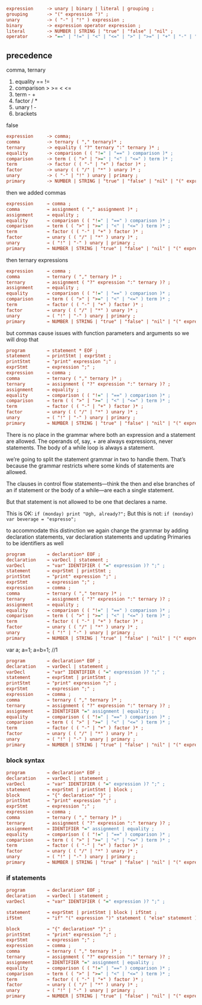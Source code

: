 ```cfg
expression     -> unary | binary | literal | grouping ;
grouping       -> "(" expression ")" ;
unary          -> ( "-" | "!" ) expression ;
binary         -> expression operator expression ;
literal        -> NUMBER | STRING | "true" | "false" | "nil" ;
operator       -> "==" | "!=" | "<" | "<=" | ">" | ">=" | "+" | "-" | "*" | "/" ;
```

## precedence
comma, ternary
1. equality == != 
2. comparison > >= < <=
3. term - +
4. factor / *
5. unary ! -
6. brackets

false

```cfg
expression     -> comma;
comma          -> ternary ( "," ternary)* ;
ternary        -> equality ( "?" ternary ":" ternary )* ;
equality       -> comparison ( ( "!=" | "==" ) comparison )* ;
comparison     -> term ( ( ">" | ">=" | "<" | "<=" ) term )* ;
term           -> factor ( ( "-" | "+" ) factor )* ;
factor         -> unary ( ( "/" | "*" ) unary )* ;
unary          -> ( "-" | "!" ) unary | primary ;
primary        -> NUMBER | STRING | "true" | "false" | "nil" | "(" expression ")";
```
then we added commas
```cfg  
expression     → comma ;  
comma          → assignment ( "," assignment )* ;  
assignment     → equality ;  
equality       → comparison ( ( "!=" | "==" ) comparison )* ;  
comparison     → term ( ( ">" | ">=" | "<" | "<=" ) term )* ;  
term           → factor ( ( "-" | "+" ) factor )* ;  
factor         → unary ( ( "/" | "*" ) unary )* ;  
unary          → ( "!" | "-" ) unary | primary ;  
primary        → NUMBER | STRING | "true" | "false" | "nil" | "(" expression ")" ;  
```  
then ternary expressions
```cfg  
expression     → comma ;  
comma          → ternary ( "," ternary )* ;  
ternary        → assignment ( "?" expression ":" ternary )? ;  
assignment     → equality ;  
equality       → comparison ( ( "!=" | "==" ) comparison )* ;  
comparison     → term ( ( ">" | ">=" | "<" | "<=" ) term )* ;  
term           → factor ( ( "-" | "+" ) factor )* ;  
factor         → unary ( ( "/" | "*" ) unary )* ;  
unary          → ( "!" | "-" ) unary | primary ;  
primary        → NUMBER | STRING | "true" | "false" | "nil" | "(" expression ")" ;  
```

but commas cause issues with function parameters and arguments so we will drop that

```cfg 
program        → statement * EOF ;
statement      → printStmt | exprStmt ;
printStmt      → "print" expression ";" ;
exprStmt       → expression ";" ;
expression     → comma ;  
comma          → ternary ( "," ternary )* ;  
ternary        → assignment ( "?" expression ":" ternary )? ;  
assignment     → equality ;  
equality       → comparison ( ( "!=" | "==" ) comparison )* ;  
comparison     → term ( ( ">" | ">=" | "<" | "<=" ) term )* ;  
term           → factor ( ( "-" | "+" ) factor )* ;  
factor         → unary ( ( "/" | "*" ) unary )* ;  
unary          → ( "!" | "-" ) unary | primary ;  
primary        → NUMBER | STRING | "true" | "false" | "nil" | "(" expression ")" ;  
```

There is no place in the grammar where both an expression and a statement are allowed.
The operands of, say, + are always expressions, never statements. The body of a while loop is always a statement.

we’re going to split the statement grammar in two to handle them.
That’s because the grammar restricts where some kinds of statements are allowed.

The clauses in control flow statements—think the then and else branches of an if statement or the body of a while—are each a single statement.

But that statement is not allowed to be one that declares a name.

This is OK:
`if (monday) print "Ugh, already?";`
But this is not:
`if (monday) var beverage = "espresso";`

to accommodate this distinction we again change the grammar by adding declaration statements,
var declaration statements and updating Primaries to be identifiers as well
```cfg  
program        → declaration* EOF ;
declaration    → varDecl | statement ;
varDecl        → "var" IDENTIFIER ( "=" expression )? ";" ;
statement      → exprStmt | printStmt ;
printStmt      → "print" expression ";" ;
exprStmt       → expression ";" ;
expression     → comma ;  
comma          → ternary ( "," ternary )* ;  
ternary        → assignment ( "?" expression ":" ternary )? ;  
assignment     → equality ;  
equality       → comparison ( ( "!=" | "==" ) comparison )* ;  
comparison     → term ( ( ">" | ">=" | "<" | "<=" ) term )* ;  
term           → factor ( ( "-" | "+" ) factor )* ;  
factor         → unary ( ( "/" | "*" ) unary )* ;  
unary          → ( "!" | "-" ) unary | primary ;  
primary        → NUMBER | STRING | "true" | "false" | "nil" | "(" expression ")" | IDENTIFIER ;  
```

var a;
a=1;
a=b=1; //1

```cfg  
program        → declaration* EOF ;
declaration    → varDecl | statement ;
varDecl        → "var" IDENTIFIER ( "=" expression )? ";" ;
statement      → exprStmt | printStmt ;
printStmt      → "print" expression ";" ;
exprStmt       → expression ";" ;
expression     → comma ;  
comma          → ternary ( "," ternary )* ;  
ternary        → assignment ( "?" expression ":" ternary )? ;  
assignment     → IDENTIFIER "=" assignment | equality ;  
equality       → comparison ( ( "!=" | "==" ) comparison )* ;  
comparison     → term ( ( ">" | ">=" | "<" | "<=" ) term )* ;  
term           → factor ( ( "-" | "+" ) factor )* ;  
factor         → unary ( ( "/" | "*" ) unary )* ;  
unary          → ( "!" | "-" ) unary | primary ;  
primary        → NUMBER | STRING | "true" | "false" | "nil" | "(" expression ")" | IDENTIFIER ;  
```

### block syntax
```cfg  
program        → declaration* EOF ;
declaration    → varDecl | statement ;
varDecl        → "var" IDENTIFIER ( "=" expression )? ";" ;
statement      → exprStmt | printStmt | block ;
block          → "{" declaration* "}" ;
printStmt      → "print" expression ";" ;
exprStmt       → expression ";" ;
expression     → comma ;  
comma          → ternary ( "," ternary )* ;  
ternary        → assignment ( "?" expression ":" ternary )? ;  
assignment     → IDENTIFIER "=" assignment | equality ;  
equality       → comparison ( ( "!=" | "==" ) comparison )* ;  
comparison     → term ( ( ">" | ">=" | "<" | "<=" ) term )* ;  
term           → factor ( ( "-" | "+" ) factor )* ;  
factor         → unary ( ( "/" | "*" ) unary )* ;  
unary          → ( "!" | "-" ) unary | primary ;  
primary        → NUMBER | STRING | "true" | "false" | "nil" | "(" expression ")" | IDENTIFIER ;  
```

### if statements
```cfg  
program        → declaration* EOF ;
declaration    → varDecl | statement ;
varDecl        → "var" IDENTIFIER ( "=" expression )? ";" ;

statement      → exprStmt | printStmt | block | ifStmt ;
ifStmt         → "if" "(" expression ")" statement ( "else" statement )? ;

block          → "{" declaration* "}" ;
printStmt      → "print" expression ";" ;
exprStmt       → expression ";" ;
expression     → comma ;  
comma          → ternary ( "," ternary )* ;  
ternary        → assignment ( "?" expression ":" ternary )? ;  
assignment     → IDENTIFIER "=" assignment | equality ;  
equality       → comparison ( ( "!=" | "==" ) comparison )* ;  
comparison     → term ( ( ">" | ">=" | "<" | "<=" ) term )* ;  
term           → factor ( ( "-" | "+" ) factor )* ;  
factor         → unary ( ( "/" | "*" ) unary )* ;  
unary          → ( "!" | "-" ) unary | primary ;  
primary        → NUMBER | STRING | "true" | "false" | "nil" | "(" expression ")" | IDENTIFIER ;  
```